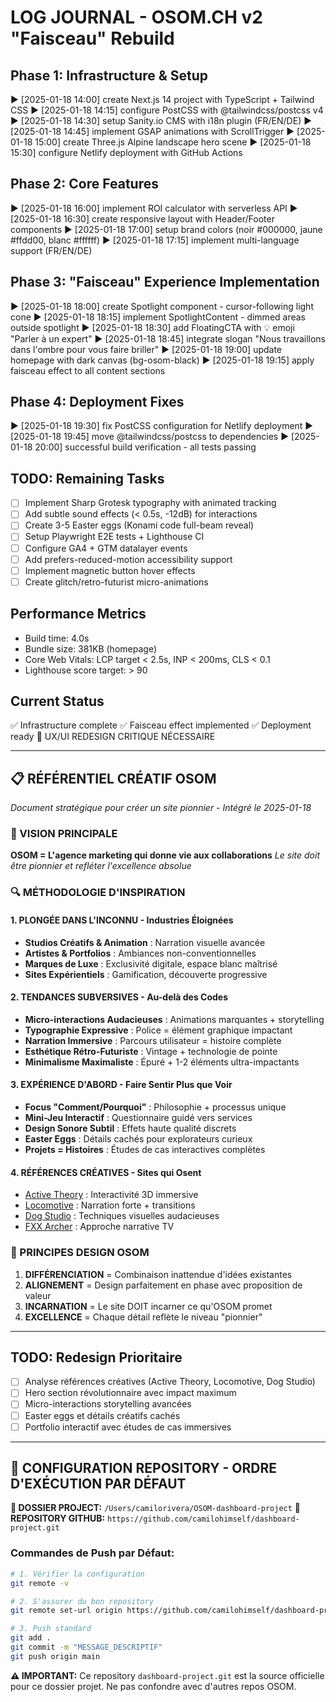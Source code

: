 # LOG JOURNAL - OSOM.CH v2 "Faisceau" Rebuild

## Phase 1: Infrastructure & Setup
▶ [2025-01-18 14:00] create Next.js 14 project with TypeScript + Tailwind CSS
▶ [2025-01-18 14:15] configure PostCSS with @tailwindcss/postcss v4
▶ [2025-01-18 14:30] setup Sanity.io CMS with i18n plugin (FR/EN/DE)
▶ [2025-01-18 14:45] implement GSAP animations with ScrollTrigger
▶ [2025-01-18 15:00] create Three.js Alpine landscape hero scene
▶ [2025-01-18 15:30] configure Netlify deployment with GitHub Actions

## Phase 2: Core Features
▶ [2025-01-18 16:00] implement ROI calculator with serverless API
▶ [2025-01-18 16:30] create responsive layout with Header/Footer components
▶ [2025-01-18 17:00] setup brand colors (noir #000000, jaune #ffdd00, blanc #ffffff)
▶ [2025-01-18 17:15] implement multi-language support (FR/EN/DE)

## Phase 3: "Faisceau" Experience Implementation
▶ [2025-01-18 18:00] create Spotlight component - cursor-following light cone
▶ [2025-01-18 18:15] implement SpotlightContent - dimmed areas outside spotlight
▶ [2025-01-18 18:30] add FloatingCTA with 💡 emoji "Parler à un expert"
▶ [2025-01-18 18:45] integrate slogan "Nous travaillons dans l'ombre pour vous faire briller"
▶ [2025-01-18 19:00] update homepage with dark canvas (bg-osom-black)
▶ [2025-01-18 19:15] apply faisceau effect to all content sections

## Phase 4: Deployment Fixes
▶ [2025-01-18 19:30] fix PostCSS configuration for Netlify deployment
▶ [2025-01-18 19:45] move @tailwindcss/postcss to dependencies
▶ [2025-01-18 20:00] successful build verification - all tests passing

## TODO: Remaining Tasks
- [ ] Implement Sharp Grotesk typography with animated tracking
- [ ] Add subtle sound effects (< 0.5s, -12dB) for interactions
- [ ] Create 3-5 Easter eggs (Konami code full-beam reveal)
- [ ] Setup Playwright E2E tests + Lighthouse CI
- [ ] Configure GA4 + GTM datalayer events
- [ ] Add prefers-reduced-motion accessibility support
- [ ] Implement magnetic button hover effects
- [ ] Create glitch/retro-futurist micro-animations

## Performance Metrics
- Build time: 4.0s
- Bundle size: 381KB (homepage)
- Core Web Vitals: LCP target < 2.5s, INP < 200ms, CLS < 0.1
- Lighthouse score target: > 90

## Current Status
✅ Infrastructure complete
✅ Faisceau effect implemented
✅ Deployment ready
🔴 UX/UI REDESIGN CRITIQUE NÉCESSAIRE

---

## 📋 RÉFÉRENTIEL CRÉATIF OSOM 
*Document stratégique pour créer un site pionnier - Intégré le 2025-01-18*

### 🎯 VISION PRINCIPALE
**OSOM = L'agence marketing qui donne vie aux collaborations**
*Le site doit être pionnier et refléter l'excellence absolue*

### 🔍 MÉTHODOLOGIE D'INSPIRATION

#### 1. **PLONGÉE DANS L'INCONNU** - Industries Éloignées
- **Studios Créatifs & Animation** : Narration visuelle avancée
- **Artistes & Portfolios** : Ambiances non-conventionnelles 
- **Marques de Luxe** : Exclusivité digitale, espace blanc maîtrisé
- **Sites Expérientiels** : Gamification, découverte progressive

#### 2. **TENDANCES SUBVERSIVES** - Au-delà des Codes
- **Micro-interactions Audacieuses** : Animations marquantes + storytelling
- **Typographie Expressive** : Police = élément graphique impactant
- **Narration Immersive** : Parcours utilisateur = histoire complète
- **Esthétique Rétro-Futuriste** : Vintage + technologie de pointe
- **Minimalisme Maximaliste** : Épuré + 1-2 éléments ultra-impactants

#### 3. **EXPÉRIENCE D'ABORD** - Faire Sentir Plus que Voir
- **Focus "Comment/Pourquoi"** : Philosophie + processus unique
- **Mini-Jeu Interactif** : Questionnaire guidé vers services
- **Design Sonore Subtil** : Effets haute qualité discrets
- **Easter Eggs** : Détails cachés pour explorateurs curieux
- **Projets = Histoires** : Études de cas interactives complètes

#### 4. **RÉFÉRENCES CRÉATIVES** - Sites qui Osent
- [Active Theory](https://www.active-theory.com/) : Interactivité 3D immersive
- [Locomotive](https://www.locomotive.ca/en) : Narration forte + transitions
- [Dog Studio](https://www.dogstudio.co/) : Techniques visuelles audacieuses
- [FXX Archer](https://www.fxx.com/shows/archer/) : Approche narrative TV

### 🚀 PRINCIPES DESIGN OSOM
1. **DIFFÉRENCIATION** = Combinaison inattendue d'idées existantes
2. **ALIGNEMENT** = Design parfaitement en phase avec proposition de valeur
3. **INCARNATION** = Le site DOIT incarner ce qu'OSOM promet
4. **EXCELLENCE** = Chaque détail reflète le niveau "pionnier"

---

## TODO: Redesign Prioritaire
- [ ] Analyse références créatives (Active Theory, Locomotive, Dog Studio)
- [ ] Hero section révolutionnaire avec impact maximum
- [ ] Micro-interactions storytelling avancées
- [ ] Easter eggs et détails créatifs cachés
- [ ] Portfolio interactif avec études de cas immersives

---

## 🔧 CONFIGURATION REPOSITORY - ORDRE D'EXÉCUTION PAR DÉFAUT

**📂 DOSSIER PROJECT:** `/Users/camilorivera/OSOM-dashboard-project`
**🔗 REPOSITORY GITHUB:** `https://github.com/camilohimself/dashboard-project.git`

### Commandes de Push par Défaut:
```bash
# 1. Vérifier la configuration
git remote -v

# 2. S'assurer du bon repository
git remote set-url origin https://github.com/camilohimself/dashboard-project.git

# 3. Push standard
git add .
git commit -m "MESSAGE_DESCRIPTIF"
git push origin main
```

**⚠️ IMPORTANT:** Ce repository `dashboard-project.git` est la source officielle pour ce dossier projet. Ne pas confondre avec d'autres repos OSOM.